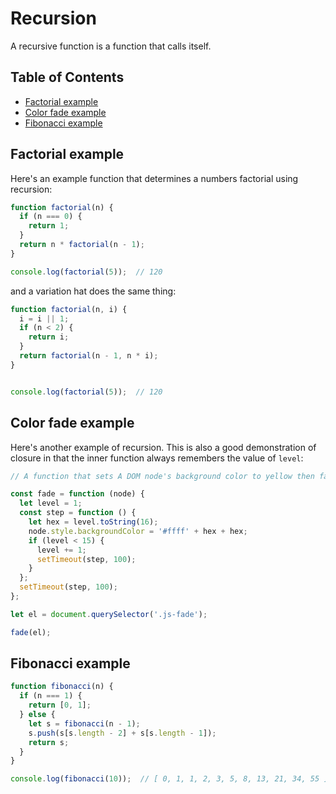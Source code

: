 # Recursion


A recursive function is a function that calls itself.

## Table of Contents

<!-- toc -->

- [Factorial example](#factorial-example)
- [Color fade example](#color-fade-example)
- [Fibonacci example](#fibonnaci-example)

<!-- tocstop -->

## Factorial example

Here's an example function that determines a numbers factorial using recursion:

```javascript
function factorial(n) {
  if (n === 0) {
    return 1;
  }
  return n * factorial(n - 1);
}

console.log(factorial(5));  // 120
```

and a variation hat does the same thing:

```javascript
function factorial(n, i) {
  i = i || 1;
  if (n < 2) {
    return i;
  }
  return factorial(n - 1, n * i);
}


console.log(factorial(5));  // 120
```


## Color fade example

Here's another example of recursion. This is also a good demonstration of closure in that the inner function always remembers the value of `level`:

```javascript
// A function that sets A DOM node's background color to yellow then fades to white.

const fade = function (node) {
  let level = 1;
  const step = function () {
    let hex = level.toString(16);
    node.style.backgroundColor = '#ffff' + hex + hex;
    if (level < 15) {
      level += 1;
      setTimeout(step, 100);
    }
  };
  setTimeout(step, 100);
};

let el = document.querySelector('.js-fade');

fade(el);
```


## Fibonacci example

```javascript
function fibonacci(n) {
  if (n === 1) {
    return [0, 1];
  } else {
    let s = fibonacci(n - 1);
    s.push(s[s.length - 2] + s[s.length - 1]);
    return s;
  }
}

console.log(fibonacci(10));  // [ 0, 1, 1, 2, 3, 5, 8, 13, 21, 34, 55 ]
```
